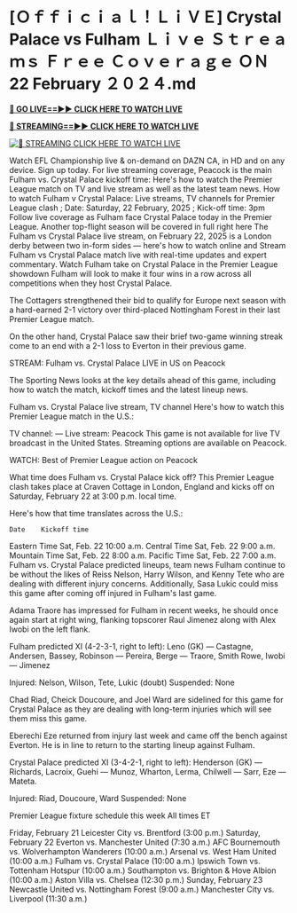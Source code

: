 # [Ｏｆｆｉｃｉａｌ！ＬｉＶＥ] Crystal Palace vs Fulham Ｌｉｖｅ Ｓｔｒｅａｍｓ Ｆｒｅｅ Ｃｏｖｅｒａｇｅ ＯＮ 22 February ２０２４.md

**[🔴 GO LIVE==►► CLICK HERE TO WATCH LIVE](https://sushi-hour.blogspot.com/2025/02/soccer.html)**

**[🔴 STREAMING==►► CLICK HERE TO WATCH LIVE](https://sushi-hour.blogspot.com/2025/02/soccer.html)**

[![🔴 STREAMING CLICK HERE TO WATCH LIVE](https://blogger.googleusercontent.com/img/b/R29vZ2xl/AVvXsEiRpcxFFZMMTQJrucbc7W_PpOeHAAvL7i57WfnM-mI5TuD1e0jdacmEjLoYHYoR-T8sPzooCOApq6mHdX6ieT1MIGDBOap5u0G8q3ANgYrorrNaog8orgjYtsXbFb8OLatZD8ebcbbYw5GEpWMqCalvfjLnjOyPGpCWy03E7xe53v8rLkfpGce8TW2TJ4SV/s320/szxdcfgvbjnk.gif)](https://sushi-hour.blogspot.com/2025/02/soccer.html)

Watch EFL Championship live & on-demand on DAZN CA, in HD and on any device. Sign up today. For live streaming coverage, Peacock is the main
Fulham vs. Crystal Palace kickoff time: Here's how to watch the Premier League match on TV and live stream as well as the latest team news.
How to watch Fulham v Crystal Palace: Live streams, TV channels for Premier League clash ; Date: Saturday, 22 February, 2025 ; Kick-off time: 3pm
Follow live coverage as Fulham face Crystal Palace today in the Premier League. Another top-flight season will be covered in full right here
The Fulham vs Crystal Palace live stream, on February 22, 2025 is a London derby between two in-form sides — here's how to watch online and
Stream Fulham vs Crystal Palace match live with real-time updates and expert commentary. Watch Fulham take on Crystal Palace in the Premier League showdown
Fulham will look to make it four wins in a row across all competitions when they host Crystal Palace.

The Cottagers strengthened their bid to qualify for Europe next season with a hard-earned 2-1 victory over third-placed Nottingham Forest in their last Premier League match.

On the other hand, Crystal Palace saw their brief two-game winning streak come to an end with a 2-1 loss to Everton in their previous game.

STREAM: Fulham vs. Crystal Palace LIVE in US on Peacock

The Sporting News looks at the key details ahead of this game, including how to watch the match, kickoff times and the latest lineup news.

Fulham vs. Crystal Palace live stream, TV channel
Here's how to watch this Premier League match in the U.S.:

TV channel: —
Live stream: Peacock
This game is not available for live TV broadcast in the United States. Streaming options are available on Peacock.

WATCH: Best of Premier League action on Peacock

What time does Fulham vs. Crystal Palace kick off?
This Premier League clash takes place at Craven Cottage in London, England and kicks off on Saturday, February 22 at 3:00 p.m. local time.

Here's how that time translates across the U.S.:

 	Date	Kickoff time
Eastern Time	Sat, Feb. 22	10:00 a.m.
Central Time	Sat, Feb. 22	9:00 a.m.
Mountain Time	Sat, Feb. 22	8:00 a.m.
Pacific Time	Sat, Feb. 22	7:00 a.m.
Fulham vs. Crystal Palace predicted lineups, team news
Fulham continue to be without the likes of Reiss Nelson, Harry Wilson, and Kenny Tete who are dealing with different injury concerns. Additionally, Sasa Lukic could miss this game after coming off injured in Fulham's last game.

Adama Traore has impressed for Fulham in recent weeks, he should once again start at right wing, flanking topscorer Raul Jimenez along with Alex Iwobi on the left flank.

Fulham predicted XI (4-2-3-1, right to left): Leno (GK) — Castagne, Andersen, Bassey, Robinson — Pereira, Berge — Traore, Smith Rowe, Iwobi — Jimenez

Injured: Nelson, Wilson, Tete, Lukic (doubt)
Suspended: None

Chad Riad, Cheick Doucoure, and Joel Ward are sidelined for this game for Crystal Palace as they are dealing with long-term injuries which will see them miss this game.

Eberechi Eze returned from injury last week and came off the bench against Everton. He is in line to return to the starting lineup against Fulham.

Crystal Palace predicted XI (3-4-2-1, right to left): Henderson (GK) — Richards, Lacroix, Guehi — Munoz, Wharton, Lerma, Chilwell — Sarr, Eze — Mateta.

Injured: Riad, Doucoure, Ward
Suspended: None

Premier League fixture schedule this week
All times ET

Friday, February 21
Leicester City vs. Brentford (3:00 p.m.)
Saturday, February 22
Everton vs. Manchester United (7:30 a.m.)
AFC Bournemouth vs. Wolverhampton Wanderers (10:00 a.m.)
Arsenal vs. West Ham United (10:00 a.m.)
Fulham vs. Crystal Palace (10:00 a.m.)
Ipswich Town vs. Tottenham Hotspur (10:00 a.m.)
Southampton vs. Brighton & Hove Albion (10:00 a.m.)
Aston Villa vs. Chelsea (12:30 p.m.)
Sunday, February 23
Newcastle United vs. Nottingham Forest (9:00 a.m.)
Manchester City vs. Liverpool (11:30 a.m.)
